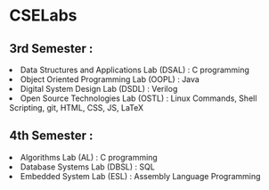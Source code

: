 # CSELabs
<h2><b>3rd Semester :</h2></b>

<li>Data Structures and Applications Lab (DSAL) : C programming
<li>Object Oriented Programming Lab (OOPL) : Java
<li>Digital System Design Lab (DSDL) : Verilog
<li>Open Source Technologies Lab (OSTL) : Linux Commands, Shell Scripting, git, HTML, CSS, JS, LaTeX

<h2><b>4th Semester :</h2></b>

<li>Algorithms Lab (AL) : C programming
<li>Database Systems Lab (DBSL) : SQL
<li>Embedded System Lab (ESL) : Assembly Language Programming
